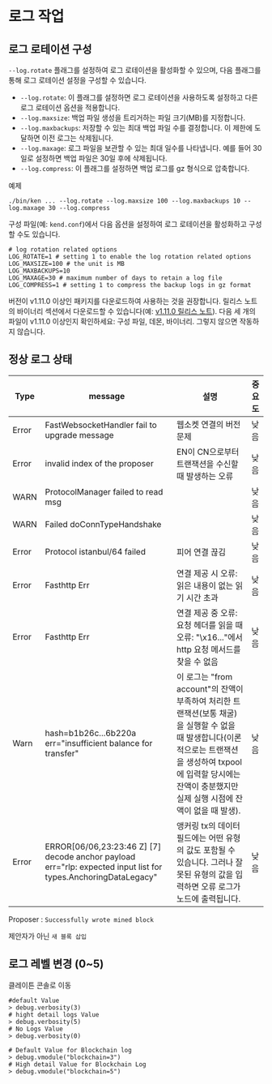 # 로그 작업

## 로그 로테이션 구성

`--log.rotate` 플래그를 설정하여 로그 로테이션을 활성화할 수 있으며, 다음 플래그를 통해 로그 로테이션 설정을 구성할 수 있습니다.
- `--log.rotate`: 이 플래그를 설정하면 로그 로테이션을 사용하도록 설정하고 다른 로그 로테이션 옵션을 적용합니다.
- `--log.maxsize`: 백업 파일 생성을 트리거하는 파일 크기(MB)를 지정합니다.
- `--log.maxbackups`: 저장할 수 있는 최대 백업 파일 수를 결정합니다. 이 제한에 도달하면 이전 로그는 삭제됩니다.
- `--log.maxage`: 로그 파일을 보관할 수 있는 최대 일수를 나타냅니다. 예를 들어 30일로 설정하면 백업 파일은 30일 후에 삭제됩니다.
- `--log.compress`: 이 플래그를 설정하면 백업 로그를 gz 형식으로 압축합니다.

예제
```
./bin/ken ... --log.rotate --log.maxsize 100 --log.maxbackups 10 --log.maxage 30 --log.compress
```
구성 파일(예: `kend.conf`)에서 다음 옵션을 설정하여 로그 로테이션을 활성화하고 구성할 수도 있습니다.
```
# log rotation related options
LOG_ROTATE=1 # setting 1 to enable the log rotation related options
LOG_MAXSIZE=100 # the unit is MB
LOG_MAXBACKUPS=10
LOG_MAXAGE=30 # maximum number of days to retain a log file
LOG_COMPRESS=1 # setting 1 to compress the backup logs in gz format
```
버전이 v1.11.0 이상인 패키지를 다운로드하여 사용하는 것을 권장합니다. 릴리스 노트의 바이너리 섹션에서 다운로드할 수 있습니다(예: [v1.11.0 릴리스 노트](https://github.com/klaytn/klaytn/releases/tag/v1.11.0)). 다음 세 개의 파일이 v1.11.0 이상인지 확인하세요: 구성 파일, 데몬, 바이너리. 그렇지 않으면 작동하지 않습니다.

## 정상 로그 상태

| Type | message | 설명 | 중요도 |
| ------------------------------------------- | ---------------------------------------------------------------------------------------------------------------- | --------------------------------------------------------------------------------------------------------------------------------------------------------------------------------------------------------------------------------------------------------------------------------------------------------------------------------- | --- |
| Error | FastWebsocketHandler fail to upgrade message | 웹소켓 연결의 버전 문제 | 낮음 |
| Error | invalid index of the proposer | EN이 CN으로부터 트랜잭션을 수신할 때 발생하는 오류 | 낮음 |
| WARN | ProtocolManager failed to read msg | | 낮음 |
| WARN | Failed doConnTypeHandshake | | 낮음 |
| Error | Protocol istanbul/64 failed | 피어 연결 끊김 | 낮음 |
| Error | Fasthttp Err | 연결 제공 시 오류: 읽은 내용이 없는 읽기 시간 초과 | 낮음 |
| Error | Fasthttp Err | 연결 제공 중 오류: 요청 헤더를 읽을 때 오류: "\x16..."에서 http 요청 메서드를 찾을 수 없음 | 낮음 |
| Warn | hash=b1b26c...6b220a err="insufficient balance for transfer" | 이 로그는 "from account"의 잔액이 부족하여 처리한 트랜잭션(보통 채굴)을 실행할 수 없을 때 발생합니다(이론적으로는 트랜잭션을 생성하여 txpool에 입력할 당시에는 잔액이 충분했지만 실제 실행 시점에 잔액이 없을 때 발생). | 낮음
| Error | ERROR[06/06,23:23:46 Z] [7] decode anchor payload err="rlp: expected input list for types.AnchoringDataLegacy" | 앵커링 tx의 데이터 필드에는 어떤 유형의 값도 포함될 수 있습니다. 그러나 잘못된 유형의 값을 입력하면 오류 로그가 노드에 출력됩니다. | 낮음
Proposer : `Successfully wrote mined block` 

제안자가 아닌 `새 블록 삽입`

## 로그 레벨 변경 (0~5)

클레이튼 콘솔로 이동

```
#default Value
> debug.verbosity(3)
# hight detail logs Value
> debug.verbosity(5)
# No Logs Value
> debug.verbosity(0)

# Default Value for Blockchain log
> debug.vmodule("blockchain=3")
# High detail Value for Blockchain Log
> debug.vmodule("blockchain=5")

```